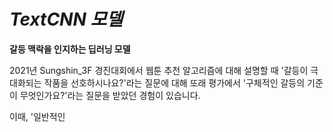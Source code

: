 # *TextCNN 모델*
**갈등 맥락을 인지하는 딥러닝 모델**

2021년 Sungshin_3F 경진대회에서 웹툰 추천 알고리즘에 대해 설명할 때
'갈등이 극대화되는 작품을 선호하시나요?'라는 질문에 대해 또래 평가에서 
'구체적인 갈등의 기준이 무엇인가요?'라는 질문을 받았던 경험이 있습니다.

이때, '일반적인 

